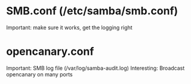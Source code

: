 # SMB.conf (/etc/samba/smb.conf)
Important: make sure it works, get the logging right

# opencanary.conf
Important: SMB log file (/var/log/samba-audit.log)
Interesting: Broadcast opencanary on many ports
